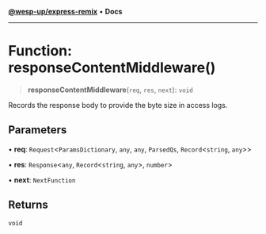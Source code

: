 [**@wesp-up/express-remix**](../README.md) • **Docs**

---

# Function: responseContentMiddleware()

> **responseContentMiddleware**(`req`, `res`, `next`): `void`

Records the response body to provide the byte size in access logs.

## Parameters

• **req**: `Request`\<`ParamsDictionary`, `any`, `any`, `ParsedQs`, `Record`\<`string`, `any`\>\>

• **res**: `Response`\<`any`, `Record`\<`string`, `any`\>, `number`\>

• **next**: `NextFunction`

## Returns

`void`
